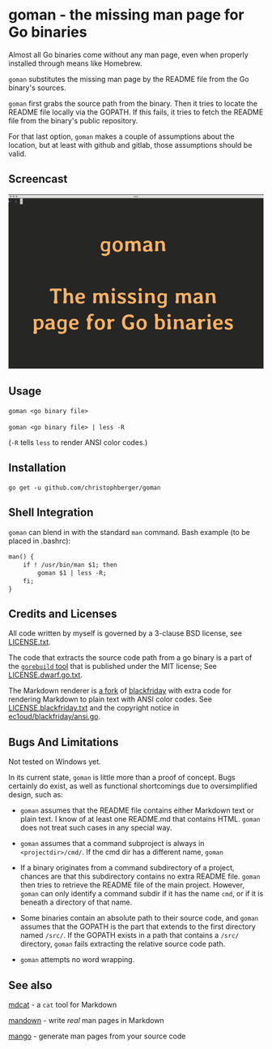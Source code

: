 # goman - the missing man page for Go binaries

Almost all Go binaries come without any man page, even when properly installed through means like Homebrew.

`goman` substitutes the missing man page by the README file from the Go binary's sources.

`goman` first grabs the source path from the binary. Then it tries to locate the README file locally via the GOPATH. If this fails, it tries to fetch the README file from the binary's public repository. 

For that last option, `goman` makes a couple of assumptions about the location, but at least with github and gitlab, those assumptions should be valid. 


## Screencast

![goman demo](goman.gif)


## Usage

    goman <go binary file>

    goman <go binary file> | less -R

(`-R` tells `less` to render ANSI color codes.)


## Installation 

    go get -u github.com/christophberger/goman


## Shell Integration

`goman` can blend in with the standard `man` command. Bash example (to be placed in .bashrc):

```
man() { 
    if ! /usr/bin/man $1; then 
        goman $1 | less -R; 
    fi; 
}
```


## Credits and Licenses

All code written by myself is governed by a 3-clause BSD license, see [LICENSE.txt](https://github.com/christophberger/goman/blob/master/LICENSE.txt).

The code that extracts the source code path from a go binary is a part of the [`gorebuild` tool](https://github.com/FiloSottile/gorebuild) that is published under the MIT license; See [LICENSE.dwarf.go.txt](https://github.com/christophberger/goman/blob/master/LICENSE.dwarf.go.txt).

The Markdown renderer is [a fork](https://github.com/ec1oud/blackfriday) of [blackfriday](https://github.com/russross/blackfriday) with extra code for rendering Markdown to plain text with ANSI color codes. See [LICENSE.blackfriday.txt](https://github.com/christophberger/goman/blob/master/LICENSE.blackfriday.txt) and the copyright notice in [ec1oud/blackfriday/ansi.go](https://github.com/christophberger/goman/blob/master/vendor/github.com/ec1oud/blackfriday/ansi.go).


## Bugs And Limitations

Not tested on Windows yet.

In its current state, `goman` is little more than a proof of concept. Bugs certainly do exist, as well as functional shortcomings due to oversimplified design, such as:

* `goman` assumes that the README file contains either Markdown text or plain text. I know of at least one README.md that contains HTML. `goman` does not treat such cases in any special way.

* `goman` assumes that a command subproject is always in `<projectdir>/cmd/`. If the cmd dir has a different name, `goman` 

* If a binary originates from a command subdirectory of a project, chances are that this subdirectory contains no extra README file. `goman` then tries to retrieve the README file of the main project. However, `goman` can only identify a command subdir if it has the name `cmd`, or if it is beneath a directory of that name.

* Some binaries contain an absolute path to their source code, and `goman` assumes that the GOPATH is the part that extends to the first directory named `/src/`. If the GOPATH exists in a path that contains a `/src/` directory, `goman` fails extracting the relative source code path.

* `goman` attempts no word wrapping.


## See also

[mdcat](https://github.com/ec1oud/mdcat) - a `cat` tool for Markdown

[mandown](https://github.com/driusan/mandown) - write *real* man pages in Markdown

[mango](https://github.com/slyrz/mango) - generate man pages from your source code
